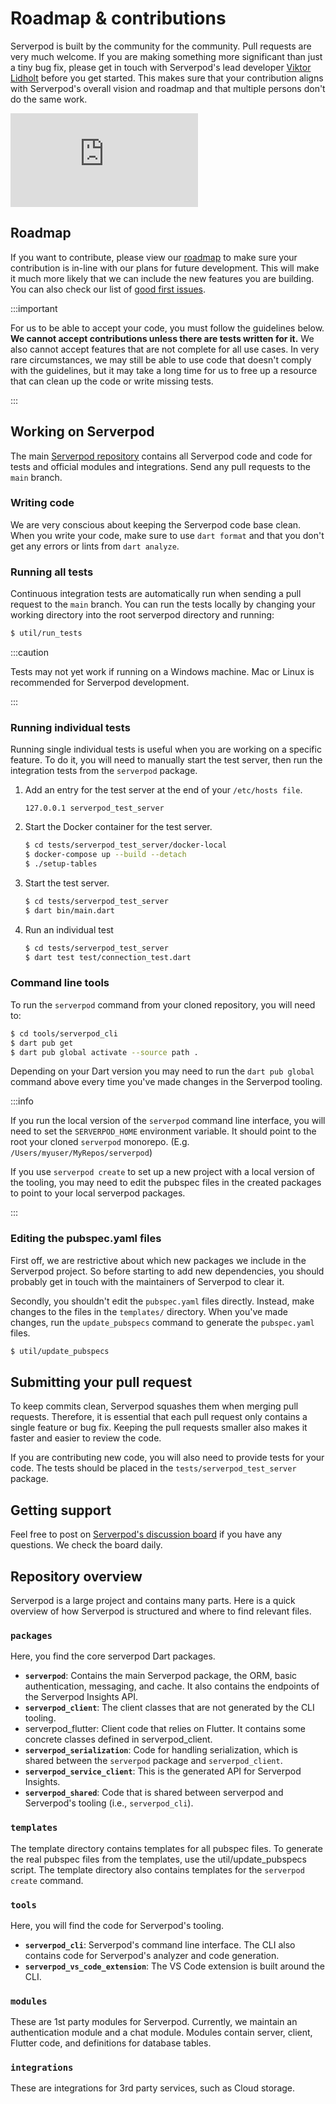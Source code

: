 # Roadmap & contributions

Serverpod is built by the community for the community. Pull requests are very much welcome. If you are making something more significant than just a tiny bug fix, please get in touch with Serverpod's lead developer [Viktor Lidholt](https://www.linkedin.com/in/viktorlidholt/) before you get started. This makes sure that your contribution aligns with Serverpod's overall vision and roadmap and that multiple persons don't do the same work.

<div style={{ position : 'relative', paddingBottom : '56.25%', height : '0' }}><iframe style={{ position : 'absolute', top : '0', left : '0', width : '100%', height : '100%' }} width="560" height="315" src="https://www.youtube-nocookie.com/embed/V3CqPx4jykE" title="YouTube video player" frameborder="0" allow="accelerometer; autoplay; clipboard-write; encrypted-media; gyroscope; picture-in-picture" allowfullscreen></iframe></div>

## Roadmap
If you want to contribute, please view our [roadmap](https://github.com/orgs/serverpod/projects/4) to make sure your contribution is in-line with our plans for future development. This will make it much more likely that we can include the new features you are building. You can also check our list of [good first issues](https://github.com/serverpod/serverpod/issues?q=is%3Aissue+is%3Aopen+label%3A%22good+first+issue%22).

:::important

For us to be able to accept your code, you must follow the guidelines below. __We cannot accept contributions unless there are tests written for it.__ We also cannot accept features that are not complete for all use cases. In very rare circumstances, we may still be able to use code that doesn't comply with the guidelines, but it may take a long time for us to free up a resource that can clean up the code or write missing tests.

:::

## Working on Serverpod

The main [Serverpod repository](https://github.com/serverpod/serverpod) contains all Serverpod code and code for tests and official modules and integrations. Send any pull requests to the `main` branch.

### Writing code

We are very conscious about keeping the Serverpod code base clean. When you write your code, make sure to use `dart format` and that you don't get any errors or lints from `dart analyze`.

### Running all tests

Continuous integration tests are automatically run when sending a pull request to the `main` branch. You can run the tests locally by changing your working directory into the root serverpod directory and running:

```bash
$ util/run_tests
```

:::caution

Tests may not yet work if running on a Windows machine. Mac or Linux is recommended for Serverpod development.

:::

### Running individual tests

Running single individual tests is useful when you are working on a specific feature. To do it, you will need to manually start the test server, then run the integration tests from the `serverpod` package.

1. Add an entry for the test server at the end of your `/etc/hosts file`.

    ```text
    127.0.0.1 serverpod_test_server
    ```

2. Start the Docker container for the test server.

    ```bash
    $ cd tests/serverpod_test_server/docker-local
    $ docker-compose up --build --detach
    $ ./setup-tables
    ```

3. Start the test server.

    ```bash
    $ cd tests/serverpod_test_server
    $ dart bin/main.dart
    ```

4. Run an individual test

    ```bash
    $ cd tests/serverpod_test_server
    $ dart test test/connection_test.dart
    ```

### Command line tools

To run the `serverpod` command from your cloned repository, you will need to:

```bash
$ cd tools/serverpod_cli
$ dart pub get
$ dart pub global activate --source path .
```

Depending on your Dart version you may need to run the `dart pub global` command above every time you've made changes in the Serverpod tooling.

:::info

If you run the local version of the `serverpod` command line interface, you will need to set the `SERVERPOD_HOME` environment variable. It should point to the root your cloned `serverpod` monorepo. (E.g. `/Users/myuser/MyRepos/serverpod`)

If you use `serverpod create` to set up a new project with a local version of the tooling, you may need to edit the pubspec files in the created packages to point to your local serverpod packages.

:::

### Editing the pubspec.yaml files

First off, we are restrictive about which new packages we include in the Serverpod project. So before starting to add new dependencies, you should probably get in touch with the maintainers of Serverpod to clear it.

Secondly, you shouldn't edit the `pubspec.yaml` files directly. Instead, make changes to the files in the `templates/` directory. When you've made changes, run the `update_pubspecs` command to generate the `pubspec.yaml` files.

```bash
$ util/update_pubspecs
```

## Submitting your pull request

To keep commits clean, Serverpod squashes them when merging pull requests. Therefore, it is essential that each pull request only contains a single feature or bug fix. Keeping the pull requests smaller also makes it faster and easier to review the code.

If you are contributing new code, you will also need to provide tests for your code. The tests should be placed in the `tests/serverpod_test_server` package.

## Getting support

Feel free to post on [Serverpod's discussion board](https://github.com/serverpod/serverpod/discussions) if you have any questions. We check the board daily.


## Repository overview

Serverpod is a large project and contains many parts. Here is a quick overview of how Serverpod is structured and where to find relevant files.

### `packages`

Here, you find the core serverpod Dart packages.

- __`serverpod`__: Contains the main Serverpod package, the ORM, basic authentication, messaging, and cache. It also contains the endpoints of the Serverpod Insights API.
- __`serverpod_client`__: The client classes that are not generated by the CLI tooling.
- serverpod_flutter: Client code that relies on Flutter. It contains some concrete classes defined in serverpod_client.
- __`serverpod_serialization`__: Code for handling serialization, which is shared between the `serverpod` package and `serverpod_client`.
- __`serverpod_service_client`__: This is the generated API for Serverpod Insights.
- __`serverpod_shared`__: Code that is shared between serverpod and Serverpod's tooling (i.e., `serverpod_cli`).

### `templates`

The template directory contains templates for all pubspec files. To generate the real pubspec files from the templates, use the util/update_pubspecs script. The template directory also contains templates for the `serverpod create` command.

### `tools`

Here, you will find the code for Serverpod's tooling.

- __`serverpod_cli`__: Serverpod's command line interface. The CLI also contains code for Serverpod's analyzer and code generation.
- __`serverpod_vs_code_extension`__: The VS Code extension is built around the CLI.

### `modules`

These are 1st party modules for Serverpod. Currently, we maintain an authentication module and a chat module. Modules contain server, client, Flutter code, and definitions for database tables.

### `integrations`

These are integrations for 3rd party services, such as Cloud storage.